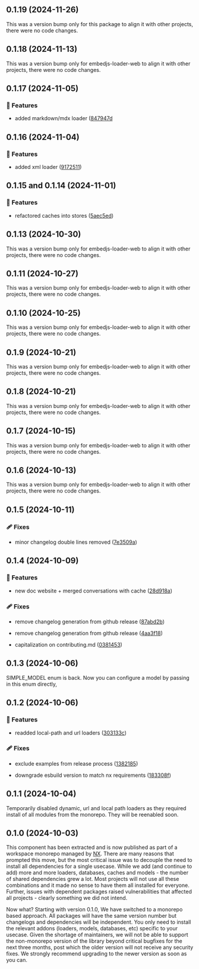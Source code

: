 ## 0.1.19 (2024-11-26)

This was a version bump only for this package to align it with other projects, there were no code changes.

## 0.1.18 (2024-11-13)

This was a version bump only for embedjs-loader-web to align it with other projects, there were no code changes.

## 0.1.17 (2024-11-05)

### 🚀 Features

-   added markdown/mdx loader ([847947d](https://github.com/CherryHQ/embed-js/commit/847947d)

## 0.1.16 (2024-11-04)

### 🚀 Features

-   added xml loader ([9172511](https://github.com/CherryHQ/embed-js/commit/9172511))

## 0.1.15 and 0.1.14 (2024-11-01)

### 🚀 Features

-   refactored caches into stores ([5aec5ed](https://github.com/CherryHQ/embed-js/commit/5aec5ed))

## 0.1.13 (2024-10-30)

This was a version bump only for embedjs-loader-web to align it with other projects, there were no code changes.

## 0.1.11 (2024-10-27)

This was a version bump only for embedjs-loader-web to align it with other projects, there were no code changes.

## 0.1.10 (2024-10-25)

This was a version bump only for embedjs-loader-web to align it with other projects, there were no code changes.

## 0.1.9 (2024-10-21)

This was a version bump only for embedjs-loader-web to align it with other projects, there were no code changes.

## 0.1.8 (2024-10-21)

This was a version bump only for embedjs-loader-web to align it with other projects, there were no code changes.

## 0.1.7 (2024-10-15)

This was a version bump only for embedjs-loader-web to align it with other projects, there were no code changes.

## 0.1.6 (2024-10-13)

This was a version bump only for embedjs-loader-web to align it with other projects, there were no code changes.

## 0.1.5 (2024-10-11)

### 🩹 Fixes

-   minor changelog double lines removed ([7e3509a](https://github.com/CherryHQ/embed-js/commit/7e3509a))

## 0.1.4 (2024-10-09)

### 🚀 Features

-   new doc website + merged conversations with cache ([28d918a](https://github.com/CherryHQ/embed-js/commit/28d918a))

### 🩹 Fixes

-   remove changelog generation from github release ([87abd2b](https://github.com/CherryHQ/embed-js/commit/87abd2b))

-   remove changelog generation from github release ([4aa3f18](https://github.com/CherryHQ/embed-js/commit/4aa3f18))

-   capitalization on contributing.md ([0381453](https://github.com/CherryHQ/embed-js/commit/0381453))

## 0.1.3 (2024-10-06)

SIMPLE_MODEL enum is back. Now you can configure a model by passing in this enum directly,

## 0.1.2 (2024-10-06)

### 🚀 Features

-   readded local-path and url loaders ([303133c](https://github.com/CherryHQ/embed-js/commit/303133c))

### 🩹 Fixes

-   exclude examples from release process ([1382185](https://github.com/CherryHQ/embed-js/commit/1382185))

-   downgrade esbuild version to match nx requirements ([183308f](https://github.com/CherryHQ/embed-js/commit/183308f))

## 0.1.1 (2024-10-04)

Temporarily disabled dynamic, url and local path loaders as they required install of all modules from the monorepo. They will be reenabled soon.

## 0.1.0 (2024-10-03)

This component has been extracted and is now published as part of a workspace monorepo managed by [NX](https://nx.dev/). There are many reasons that prompted this move, but the most critical issue was to decouple the need to install all dependencies for a single usecase. While we add (and continue to add) more and more loaders, databases, caches and models - the number of shared dependencies grew a lot. Most projects will not use all these combinations and it made no sense to have them all installed for everyone. Further, issues with dependent packages raised vulnerabilities that affected all projects - clearly something we did not intend.

Now what? Starting with version 0.1.0, We have switched to a monorepo based approach. All packages will have the same version number but changelogs and dependencies will be independent. You only need to install the relevant addons (loaders, models, databases, etc) specific to your usecase. Given the shortage of maintainers, we will not be able to support the non-monorepo version of the library beyond critical bugfixes for the next three months, post which the older version will not receive any security fixes. We strongly recommend upgrading to the newer version as soon as you can.
